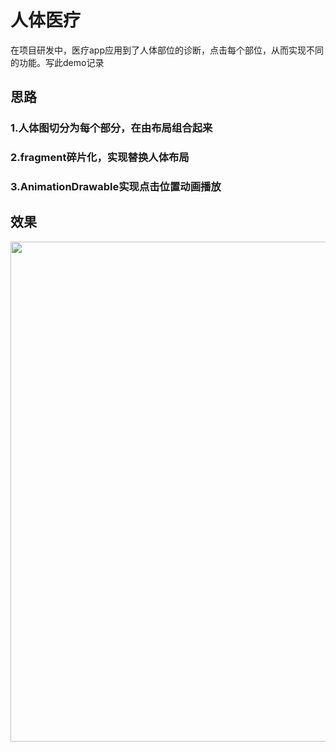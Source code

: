 # 人体医疗
在项目研发中，医疗app应用到了人体部位的诊断，点击每个部位，从而实现不同的功能。写此demo记录
## 思路
### 1.人体图切分为每个部分，在由布局组合起来
### 2.fragment碎片化，实现替换人体布局
### 3.AnimationDrawable实现点击位置动画播放
## 效果

<img src="https://img-blog.csdnimg.cn/74f843796fc749bab7275c8e8fa671b3.gif" width=800>
